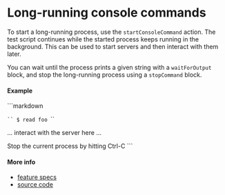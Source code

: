 # Long-running console commands

To start a long-running process, use the `startConsoleCommand` action.
The test script continues while the started process keeps running in the background.
This can be used to start servers and then interact with them later.

You can wait until the process prints a given string with a `waitForOutput` block,
and stop the long-running process using a `stopCommand` block.



#### Example
<a class="textRunner_runMarkdownInTextrun">
```markdown
<a class="textRunner_startConsoleCommand">

`​``
$ read foo
`​``
</a>

... interact with the server here ...

<a class="textRunner_stopConsoleCommand">
Stop the current process by hitting Ctrl-C
</a>
```
</a>


#### More info

- [feature specs](../../features/actions/built-in/start-stop-console-command/basic.feature)
- [source code](../../src/actions/built-in/start-console-command.ls)
